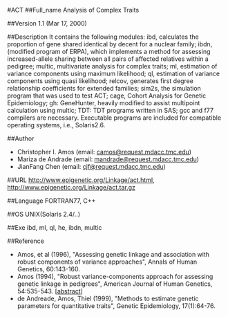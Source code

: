 #ACT
##Full_name
Analysis of Complex Traits

##Version
1.1 (Mar 17, 2000)

##Description
It contains the following modules: ibd, calculates the proportion of gene shared identical by decent for a nuclear family; ibdn, (modified program of ERPA), which implements a method for assessing increased-allele sharing between all pairs of affected relatives within a pedigree; multic, multivariate analysis for complex traits; ml, estimation of variance components using maximum likelihood; ql, estimation of variance components using quasi likelihood; relcov, generates first degree relationship coefficients for extended families; sim2s, the simulation program that was used to test ACT; cage, Cohort Analysis for Genetic Epidemiology; gh: GeneHunter, heavily modified to assist multipoint calculation using multic; TDT: TDT programs written in SAS; gcc and f77 compilers are necessary. Executable programs are included for compatible operating systems, i.e., Solaris2.6.

##Author
* Christopher I. Amos (email: camos@request.mdacc.tmc.edu)
* Mariza de Andrade (email: mandrade@request.mdacc.tmc.edu)
* JianFang Chen (email: cjf@request.mdacc.tmc.edu)

##URL
http://www.epigenetic.org/Linkage/act.html, http://www.epigenetic.org/Linkage/act.tar.gz

##Language
FORTRAN77, C++

##OS
UNIX(Solaris 2.4/..)

##Exe
ibd, ml, ql, he, ibdn, multic

##Reference
* Amos, et al (1996), "Assessing genetic linkage and association with robust components of variance approaches", Annals of Human Genetics, 60:143-160.
* Amos (1994), "Robust variance-components approach for assessing genetic linkage in pedigrees", American Journal of Human Genetics, 54:535-543. [[abstract](http://www.pubmedcentral.nih.gov/articlerender.fcgi?artid=1918121)]
* de Andreade, Amos, Thiel (1999), "Methods to estimate genetic parameters for quantitative traits", Genetic Epidemiology, 17(1):64-76.

